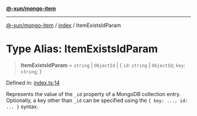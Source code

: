 [**@-xun/mongo-item**](../../README.md)

***

[@-xun/mongo-item](../../README.md) / [index](../README.md) / ItemExistsIdParam

# Type Alias: ItemExistsIdParam

> **ItemExistsIdParam** = `string` \| `ObjectId` \| \{ `id`: `string` \| `ObjectId`; `key`: `string`; \}

Defined in: [index.ts:14](https://github.com/Xunnamius/mongo-utils/blob/6d8fd135282108c666a758aaa66b65ddbaefc6f2/packages/mongo-item/src/index.ts#L14)

Represents the value of the `_id` property of a MongoDB collection entry.
Optionally, a key other than `_id` can be specified using the `{ key: ...,
id: ... }` syntax.
